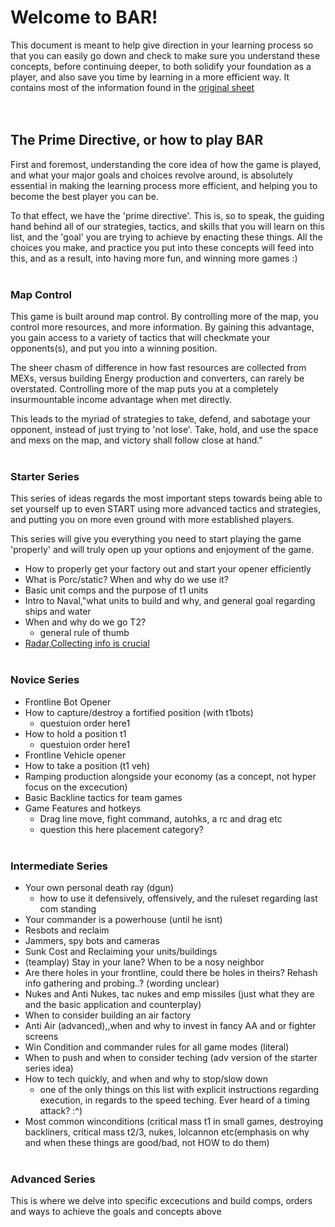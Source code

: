 
# Welcome to BAR! 
This document is meant to help give direction in your learning process so that you can easily go down and check to make sure you understand these concepts, before continuing deeper, to both solidify your foundation as a player, and also save you time by learning in a more efficient way. It contains most of the information found in the [original sheet](https://github.com/drivver44/BAR-mentor-guide-organization/blob/main/BAR%20Rubric%20-%20Sheet1.csv)
<br><br><br>

## The Prime Directive, or how to play BAR
First and foremost, understanding the core idea of how the game is played, and what your major goals and choices revolve around, is absolutely essential in making the learning process more efficient, and helping you to become the best player you can be.

To that effect, we have the 'prime directive'. This is, so to speak, the guiding hand behind all of our strategies, tactics, and skills that you will learn on this list, and the 'goal' you are trying to achieve by enacting these things. All the choices you make, and practice you put into these concepts will feed into this, and as a result, into having more fun, and winning more games :)
<br><br>

### Map Control
This game is built around map control. By controlling more of the map, you control more resources, and more information. By gaining this advantage, you gain access to a variety of tactics that will checkmate your opponents(s), and put you into a winning position. 

The sheer chasm of difference in how fast resources are collected from MEXs, versus building Energy production and converters, can rarely be overstated. Controlling more of the map puts you at a completely insurmountable income advantage when met directly. 

This leads to the myriad of strategies to take, defend, and sabotage your opponent, instead of just trying to 'not lose'. Take, hold, and use the space and mexs on the map, and victory shall follow close at hand."
<br><br>

### Starter Series
This series of ideas regards the most important steps towards being able to set yourself up to even START using more advanced tactics and strategies, and putting you on more even ground with more established players.

This series will give you everything you need to start playing the game 'properly' and will truly open up your options and enjoyment of the game.

- How to properly get your factory out and start your opener efficiently
- What is Porc/static? When and why do we use it?
- Basic unit comps and the purpose of t1 units
- Intro to Naval,"what units to build and why, and general goal regarding ships and water
- When and why do we go T2?
  - general rule of thumb
- [Radar,Collecting info is crucial](https://www.youtube.com/watch?v=9f2iKe2sD4c&list=PL9ijWAhxNikJypATiYwBIx5WecRvcCNU8)
<br><br>

### Novice Series

- Frontline Bot Opener 
- How to capture/destroy a fortified position (with t1bots)
  - questuion order here1
- How to hold a position t1
  - questuion order here1
- Frontline Vehicle opener
- How to take a position (t1 veh)
- Ramping production alongside your economy (as a concept, not hyper focus on the excecution)
- Basic Backline tactics for team games
- Game Features and hotkeys
  - Drag line move, fight command, autohks, a rc and drag etc
  - question this here placement category?
<br><br>

### Intermediate Series

- Your own personal death ray (dgun)
  - how to use it defensively, offensively, and the ruleset regarding last com standing
- Your commander is a powerhouse (until he isnt)
- Resbots and reclaim
- Jammers, spy bots and cameras
- Sunk Cost and Reclaiming your units/buildings
- (teamplay) Stay in your lane? When to be a nosy neighbor
- Are there holes in your frontline, could there be holes in theirs? Rehash info gathering and probing..? (wording unclear)
- Nukes and Anti Nukes, tac nukes and emp missiles (just what they are and the basic application and counterplay)
- When to consider building an air factory
- Anti Air (advanced),,when and why to invest in fancy AA and or fighter screens
- Win Condition and commander rules for all game modes (literal)
- When to push and when to consider teching (adv version of the starter series idea)
- How to tech quickly, and when and why to stop/slow down
  - one of the only things on this list with explicit instructions regarding execution, in regards to the speed teching. Ever heard of a timing attack? :^)
- Most common winconditions (critical mass t1 in small games, destroying backliners, critical mass t2/3, nukes, lolcannon etc(emphasis on why and when these things are good/bad, not HOW to do them)
<br><br>

### Advanced Series
This is where we delve into specific excecutions and build comps, orders and ways to achieve the goals and concepts above
